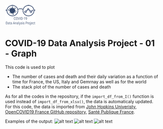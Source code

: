 ![alt text](https://github.com/CleHou/COVID-19-Data-Analysis-Project/blob/master/99-Other/99.1-Logo/Logo2_100px.png)
# COVID-19 Data Analysis Project - 01 - Graph
This code is used to plot
* The number of cases and death and their daily variation as a function of time for France, the US, Italy and Gemrnay as well as for the world
* The stack plot of the number of cases and death

As for all the codes in the repository, if the `import_df_from_I()` function is used instead of `import_df_from_xlsx()`, the data is automaticaly updated.
For this code, the data is imported from [John Hopkins Univeristy](https://github.com/CSSEGISandData/COVID-19/tree/master/csse_covid_19_data/csse_covid_19_time_series), [OpenCOVID19 France GitHub repository](https://github.com/opencovid19-fr/data/blob/master/dist/chiffres-cles.csv), [Santé Publique France](https://www.census.gov/topics/population.html).

Examples of the output: 
![alt text](https://houzardc.fr/wp-content/uploads/2020/05/4_countries_preview.png)
![alt text](https://houzardc.fr/wp-content/uploads/2020/05/preview_world.png)
![alt text](https://houzardc.fr/wp-content/uploads/2020/05/preview_stack.png)
